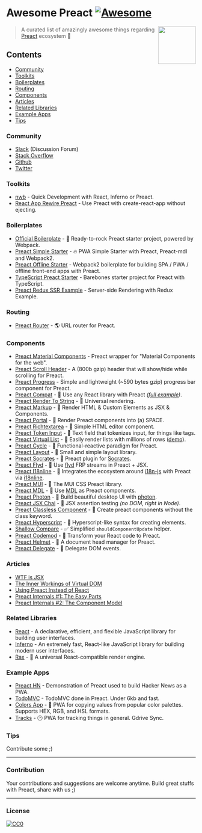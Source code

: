 # Awesome Preact [![Awesome](https://cdn.rawgit.com/sindresorhus/awesome/d7305f38d29fed78fa85652e3a63e154dd8e8829/media/badge.svg)](https://github.com/sindresorhus/awesome)

[<img src="https://rawgit.com/ooade/awesome-preact/master/preact-logo.svg" align="right" width="100">](https://preactjs.com)

> A curated list of amazingly awesome things regarding [Preact](https://github.com/developit/preact) ecosystem :star2:

## Contents
- [Community](#community)
- [Toolkits](#toolkits)
- [Boilerplates](#boilerplates)
- [Routing](#routing)
- [Components](#components)
- [Articles](#articles)
- [Related Libraries](#related-libraries)
- [Example Apps](#example-apps)
- [Tips](#tips)
  
### Community
- [Slack](https://preact-slack.now.sh) (Discussion Forum)
- [Stack Overflow](https://stackoverflow.com/questions/tagged/preact)
- [Github](https://github.com/developit/preact)
- [Twitter](https://twitter.com/preactjs)

### Toolkits
- [nwb](https://github.com/insin/nwb) - Quick Development with React, Inferno or Preact.
- [React App Rewire Preact](https://github.com/timarney/react-app-rewired/tree/master/packages/react-app-rewire-preact) - Use Preact with create-react-app without ejecting.

### Boilerplates
- [Official Boilerplate](https://github.com/developit/preact-boilerplate) - :guitar: Ready-to-rock Preact starter project, powered by Webpack.
- [Preact Simple Starter](https://github.com/ooade/PreactSimpleStarter) - :fire: PWA Simple Starter with Preact, Preact-mdl and Webpack2.
- [Preact Offline Starter](https://github.com/lukeed/preact-starter) - Webpack2 boilerplate for building SPA / PWA / offline front-end apps with Preact.
- [TypeScript Preact Starter](https://github.com/nickytonline/ts-preact-starter) - Barebones starter project for Preact with TypeScript.
- [Preact Redux SSR Example](https://github.com/csbun/preact-redux-ssr-example) - Server-side Rendering with Redux Example.

### Routing
- [Preact Router](https://github.com/developit/preact-router) - :earth_americas: URL router for Preact.

### Components
- [Preact Material Components](https://github.com/prateekbh/preact-material-components) - Preact wrapper for "Material Components for the web".
- [Preact Scroll Header](https://github.com/lukeed/preact-scroll-header) - A (800b gzip) header that will show/hide while scrolling for Preact.
- [Preact Progress](https://github.com/lukeed/preact-progress) - Simple and lightweight (~590 bytes gzip) progress bar component for Preact.
- [Preact Compat](https://git.io/preact-compat) - :raised_hands: Use any React library with Preact *([full example](http://git.io/preact-compat-example))*.
- [Preact Render To String](https://git.io/preact-render-to-string) - :page_facing_up: Universal rendering.
- [Preact Markup](https://git.io/preact-markup) - :bookmark_tabs: Render HTML & Custom Elements as JSX & Components.
- [Preact Portal](https://git.io/preact-portal) - :satellite: Render Preact components into (a) SPACE.
- [Preact Richtextarea](https://git.io/preact-richtextarea) - :pencil: Simple HTML editor component.
- [Preact Token Input](https://github.com/developit/preact-token-input) - :bookmark: Text field that tokenizes input, for things like tags.
- [Preact Virtual List](https://github.com/developit/preact-virtual-list) - :card_index: Easily render lists with millions of rows ([demo](https://jsfiddle.net/developit/qqan9pdo/)).
- [Preact Cycle](https://git.io/preact-cycle) - :repeat: Functional-reactive paradigm for Preact.
- [Preact Layout](https://download.github.io/preact-layout/) - :triangular_ruler: Small and simple layout library.
- [Preact Socrates](https://github.com/matthewmueller/preact-socrates) - :thought_balloon: Preact plugin for [Socrates](http://github.com/matthewmueller/socrates).
- [Preact Flyd](https://github.com/xialvjun/preact-flyd) - :rowboat: Use [flyd](https://github.com/paldepind/flyd) FRP streams in Preact + JSX.
- [Preact I18nline](https://github.com/download/preact-i18nline) - :speech_balloon: Integrates the ecosystem around [i18n-js](https://github.com/everydayhero/i18n-js) with Preact via [i18nline](https://github.com/download/i18nline).
- [Preact MUI](https://git.io/v1aVO) - :metal: The MUI CSS Preact library.
- [Preact MDL](https://git.io/preact-mdl) - :white_square_button: Use [MDL](https://getmdl.io) as Preact components.
- [Preact Photon](https://git.io/preact-photon) - :rocket: Build beautiful desktop UI with [photon](http://photonkit.com).
- [Preact JSX Chai](https://git.io/preact-jsx-chai) - :microscope: JSX assertion testing _(no DOM, right in Node)_.
- [Preact Classless Component](https://github.com/ld0rman/preact-classless-component) - :tophat: Create preact components without the class keyword.
- [Preact Hyperscript](https://github.com/queckezz/preact-hyperscript) - :hammer: Hyperscript-like syntax for creating elements.
- [Shallow Compare](https://github.com/tkh44/shallow-compare) - :white_check_mark: Simplified `shouldComponentUpdate` helper.
- [Preact Codemod](https://github.com/vutran/preact-codemod) - :shaved_ice: Transform your React code to Preact.
- [Preact Helmet](https://github.com/download/preact-helmet) - :construction_worker: A document head manager for Preact.
- [Preact Delegate](https://github.com/NekR/preact-delegate) - :necktie: Delegate DOM events.

### Articles
- [WTF is JSX](https://jasonformat.com/wtf-is-jsx/)
- [The Inner Workings of Virtual DOM](https://medium.com/@rajaraodv/the-inner-workings-of-virtual-dom-666ee7ad47cf)
- [Using Preact Instead of React](https://medium.com/@rajaraodv/using-preact-instead-of-react-70f40f53107c)
- [Preact Internals #1: The Easy Parts](https://medium.com/@asolove/preact-internals-1-the-easy-parts-3a081fa36205#.twnc3doig)
- [Preact Internals #2: The Component Model](https://medium.com/@asolove/preact-internals-2-the-component-model-36a05e32957b#.8zyec2y9v)

### Related Libraries
- [React](https://github.com/facebook/react) - A declarative, efficient, and flexible JavaScript library for building user interfaces.
- [Inferno](https://github.com/infernojs/inferno) - An extremely fast, React-like JavaScript library for building modern user interfaces.
- [Rax](https://github.com/alibaba/rax) - :tophat: A universal React-compatible render engine.

### Example Apps
- [Preact HN](https://github.com/kristoferbaxter/preact-hn) - Demonstration of Preact used to build Hacker News as a PWA.
- [TodoMVC](https://github.com/developit/preact-todomvc) - TodoMVC done in Preact. Under 6kb and fast.
- [Colors App](https://github.com/lukeed/colors-app) - :art: PWA for copying values from popular color palettes. Supports HEX, RGB, and HSL formats.
- [Tracks](https://github.com/jordic/tracks_preact/) - :clock2: PWA for tracking things in general. Gdrive Sync.

### Tips
Contribute some ;)

---
### Contribution
Your contributions and suggestions are welcome anytime. Build great stuffs with Preact, share with us ;)

---
### License
[![CC0](http://i.creativecommons.org/p/zero/1.0/88x31.png)](http://creativecommons.org/publicdomain/zero/1.0/)
